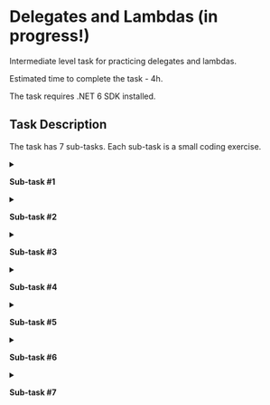 # Delegates and Lambdas (in progress!)

Intermediate level task for practicing delegates and lambdas. 

Estimated time to complete the task - 4h.  

The task requires .NET 6 SDK installed.   

## Task Description

The task has 7 sub-tasks. Each sub-task is a small coding exercise.

<details>
<summary>

**Sub-task #1**

</summary>
      
- Open the [FunctionExtensions.cs](Delegates/FunctionExtensions.cs) file.

- Implement a generic [GenerateProgression]() method that generates a sequence of the elements of type T using the following recurrent formula: 

   $`x_1=a, x_{n+1}=f(x_n), n = 1, 2, ...`$

   The count of requested elements is defined by the given number.
  
- [Arithmetic](https://www.wikiwand.com/en/Arithmetic_progression) and [geometric](https://www.wikiwand.com/en/Geometric_progression) progressions are used as test sequences.

</details>

<details>
<summary>

**Sub-task #2**

</summary>

- Open the [FunctionExtensions.cs](Delegates/FunctionExtensions.cs) file.

- Implement a generic [GenerateProgression]() method which generates a sequence of the elements of type T using the following recurrent formula: 

   $`x_1=a, x_{n+1}=f(x_n), n = 1, 2, ...`$

   The count of requested elements is defined by the condition.

- [Arithmetic](https://www.wikiwand.com/en/Arithmetic_progression) and [geometric](https://www.wikiwand.com/en/Geometric_progression) progressions are used as test sequences.

</details>

<details>
<summary>

**Sub-task #3**

</summary>

- Open the [FunctionExtensions.cs](Delegates/FunctionExtensions.cs) file.

- Implement a generic [GetElement]() method which generates a `n`s element of the sequence using the following recurrent formula: 
   
   $`x_1=a, x_{n+1}=f(x_n), n = 1, 2, ...`$

- [Arithmetic](https://www.wikiwand.com/en/Arithmetic_progression) and [geometric](https://www.wikiwand.com/en/Geometric_progression) progressions are used as test sequences.

</details>

<details>
<summary>

**Sub-task #4**

</summary>

- Open the [FunctionExtensions.cs](Delegates/FunctionExtensions.cs) file.

- Implement a generic [Calculation]() method which calculates a value as a composition of sequentially executed binary operation $`operation(x, y)`$ on the elements of the sequence by the rule:

   $`r = operation(x_1, x_2)`$, $`r = operation(r, x_3)`$,  ... , $`r = operation(r, x_n)`$

- The elements of the sequence are generated by recurrent formula: 
   
   $`x_1=a, x_{n+1}=f(x_n), n = 1, 2, ...`$

   The count of requested elements for the calculation is defined by the given number.

- [Arithmetic](https://www.wikiwand.com/en/Arithmetic_progression) and [geometric](https://www.wikiwand.com/en/Geometric_progression) progressions are used as test sequences.

- Multiplication and addition operations are used as test operations.

</details>

<details>
<summary>

**Sub-task #5**

</summary>

- Open the [FunctionExtensions.cs](Delegates/FunctionExtensions.cs) file.

- Implement a generic [GenerateSequence]() method which generates a sequence of the elements of type T using the following recurrent formula: 

   $`x_1 = a, x_2 = b, x_{n+1}=f(x_n, x_{n - 1}), n = 2, 3, ...`$

   The count of requested elements is defined by the given number.
     
- The following sequences are used as test sequences.

   $`x_1 = 1, x_2 = 1, x_{n + 1} = x_n +  x_{n - 1}, n = 2, 3, ...`$, where T - integer type;     
   $`x_1 = 1, x_2 = 2, x_{n + 1} = 6 x_n - 8 x_{n - 1}, n = 2, 3, ...`$, where T - integer type;    
   $`x_1 = 1, x_2 = 2, x_{n + 1} = x_n +  x_{n - 1} / x_{n}, n = 2, 3, ...`$, where T - real type.

</details>

<details>
<summary>

**Sub-task #6**

</summary>

- Open the [FunctionExtensions.cs](Delegates/FunctionExtensions.cs) file.

- Implement the generic `FindMax` method which finds maximum from two elements of the type `T` according to comparer logic.

</details>

<details>
<summary>

**Sub-task #7**

</summary>

- Open the [FunctionExtensions.cs](Delegates/FunctionExtensions.cs) file.

- Implement the generic `CombinePredicates` method which allows to combine several predicate conditions using the logical AND operation (&&).

</details>
